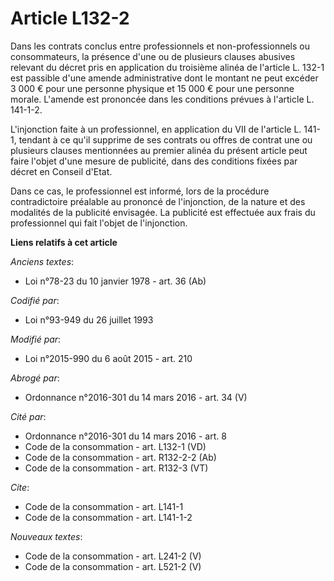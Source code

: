 # Article L132-2

Dans les contrats conclus entre professionnels et non-professionnels ou consommateurs, la présence d'une ou de plusieurs
clauses abusives relevant du décret pris en application du troisième alinéa de l'article L. 132-1 est passible d'une amende
administrative dont le montant ne peut excéder 3 000 € pour une personne physique et 15 000 € pour une personne morale.
L'amende est prononcée dans les conditions prévues à l'article L. 141-1-2. 

L'injonction faite à un professionnel, en application du VII de l'article L. 141-1, tendant à ce qu'il supprime de ses
contrats ou offres de contrat une ou plusieurs clauses mentionnées au premier alinéa du présent article peut faire l'objet
d'une mesure de publicité, dans des conditions fixées par décret en Conseil d'Etat.

Dans ce cas, le professionnel est informé, lors de la procédure contradictoire préalable au prononcé de l'injonction, de la
nature et des modalités de la publicité envisagée. La publicité est effectuée aux frais du professionnel qui fait l'objet de
l'injonction.

**Liens relatifs à cet article**

_Anciens textes_:

  - Loi n°78-23 du 10 janvier 1978 - art. 36 (Ab)

_Codifié par_:

  - Loi n°93-949 du 26 juillet 1993

_Modifié par_:

  - Loi n°2015-990 du 6 août 2015 - art. 210

_Abrogé par_:

  - Ordonnance n°2016-301 du 14 mars 2016 - art. 34 (V)

_Cité par_:

  - Ordonnance n°2016-301 du 14 mars 2016 - art. 8
  - Code de la consommation - art. L132-1 (VD)
  - Code de la consommation - art. R132-2-2 (Ab)
  - Code de la consommation - art. R132-3 (VT)

_Cite_:

  - Code de la consommation - art. L141-1
  - Code de la consommation - art. L141-1-2

_Nouveaux textes_:

  - Code de la consommation - art. L241-2 (V)
  - Code de la consommation - art. L521-2 (V)
